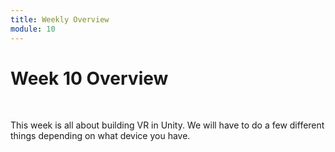 ```yaml
---
title: Weekly Overview
module: 10
---
```


# Week 10 Overview <br />


<br />

This week is all about building VR in Unity.  We will have to do a few different things depending on what device you have.
